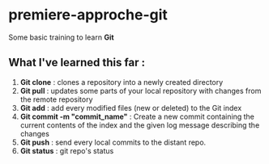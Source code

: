 # premiere-approche-git

Some basic training to learn **Git**

## What I've learned this far :

1. **Git clone** : clones a repository into a newly created directory
2. **Git pull** : updates some parts of your local repository with changes from the remote repository
3. **Git add** : add every modified files (new or deleted) to the Git index
4. **Git commit -m "commit_name"** : Create a new commit containing the current contents of the index and the given log message describing the changes
5. **Git push** : send every local commits to the distant repo.
6. **Git status** : git repo's status
